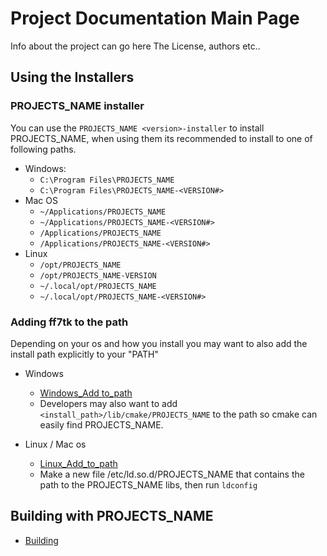
Project Documentation Main Page
===
Info about the project can go here 
The License, authors etc..


## Using the Installers
### PROJECTS_NAME installer
You can use the `PROJECTS_NAME <version>-installer` to install PROJECTS_NAME, when using them its recommended to install to one of following paths.
 - Windows:
   - `C:\Program Files\PROJECTS_NAME`
   - `C:\Program Files\PROJECTS_NAME-<VERSION#>`
 - Mac OS
   - `~/Applications/PROJECTS_NAME`
   - `~/Applications/PROJECTS_NAME-<VERSION#>`
   - `/Applications/PROJECTS_NAME`
   - `/Applications/PROJECTS_NAME-<VERSION#>`
 - Linux
   - `/opt/PROJECTS_NAME`
   - `/opt/PROJECTS_NAME-VERSION`
   - `~/.local/opt/PROJECTS_NAME`
   - `~/.local/opt/PROJECTS_NAME-<VERSION#>`

### Adding ff7tk to the path
  Depending on your os and how you install you may want to also add the install path explicitly to your "PATH"

  - Windows
    - [Windows_Add to_path]
    - Developers may also want to add `<install_path>/lib/cmake/PROJECTS_NAME` to the path so cmake can easily find PROJECTS_NAME.

  - Linux / Mac os
    - [Linux_Add_to_path]
    - Make a new file /etc/ld.so.d/PROJECTS_NAME that contains the path to the PROJECTS_NAME libs, then run `ldconfig`

## Building with PROJECTS_NAME
 - [Building]


[Building]:build.md
[Windows_Add to_path]:https://docs.microsoft.com/en-us/previous-versions/office/developer/sharepoint-2010/ee537574(v=office.14)
[Linux_Add_to_path]:https://stackabuse.com/how-to-permanently-set-path-in-linux/
